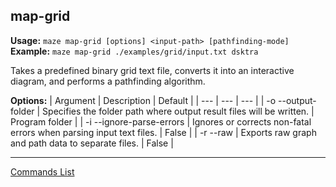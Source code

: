 ## map-grid
**Usage:** `maze map-grid [options] <input-path> [pathfinding-mode]`
**Example:** `maze map-grid ./examples/grid/input.txt dsktra`

Takes a predefined binary grid text file, converts it into an interactive diagram, and performs a pathfinding algorithm.

**Options:**
| Argument | Description | Default |
| --- | --- | --- |
| -o --output-folder <path> | Specifies the folder path where output result files will be written. | Program folder |
| -i --ignore-parse-errors | Ignores or corrects non-fatal errors when parsing input text files. | False |
| -r --raw | Exports raw graph and path data to separate files. | False |

---

[Commands List](../command-root.md)